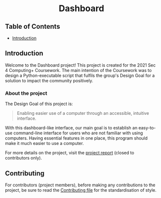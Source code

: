 <h1 align="center">Dashboard</h1>

## Table of Contents
- [Introduction](#introduction)

## Introduction
Welcome to the Dashboard project! This project is created for the 2021 Sec 4 Computing+ Coursework. The main intention of the Coursework was to design a Python-executable script that fulfils the group's Design Goal for a solution to impact the community positively.

### About the project
The Design Goal of this project is:
> Enabling easier use of a computer through an accessible, intuitive interface.

With this dashboard-like interface, our main goal is to establish an easy-to-use command-line interface for users who are not familiar with using computers. Having essential features in one place, this program should make it much easier to use a computer.

For more details on the project, visit the [project report](https://docs.google.com/document/d/1t1rERklzGDVZPoyKrVBXq2GmOywC1a4bcmHmczDhVgk/edit#) (closed to contributors only).

## Contributing
For contributors (project members), before making any contributions to the project, be sure to read the [Contributing file](https://github.com/arashnrim/Liste/blob/main/CONTRIBUTING.md) for the standardisation of style.